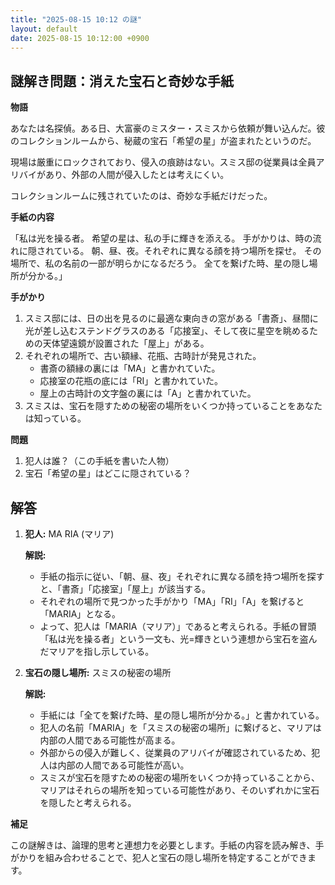 ```yaml
---
title: "2025-08-15 10:12 の謎"
layout: default
date: 2025-08-15 10:12:00 +0900
---
```

## 謎解き問題：消えた宝石と奇妙な手紙

**物語**

あなたは名探偵。ある日、大富豪のミスター・スミスから依頼が舞い込んだ。彼のコレクションルームから、秘蔵の宝石「希望の星」が盗まれたというのだ。

現場は厳重にロックされており、侵入の痕跡はない。スミス邸の従業員は全員アリバイがあり、外部の人間が侵入したとは考えにくい。

コレクションルームに残されていたのは、奇妙な手紙だけだった。

**手紙の内容**

「私は光を操る者。
希望の星は、私の手に輝きを添える。
手がかりは、時の流れに隠されている。
朝、昼、夜。それぞれに異なる顔を持つ場所を探せ。
その場所で、私の名前の一部が明らかになるだろう。
全てを繋げた時、星の隠し場所が分かる。」

**手がかり**

1.  スミス邸には、日の出を見るのに最適な東向きの窓がある「書斎」、昼間に光が差し込むステンドグラスのある「応接室」、そして夜に星空を眺めるための天体望遠鏡が設置された「屋上」がある。
2.  それぞれの場所で、古い額縁、花瓶、古時計が発見された。
    *   書斎の額縁の裏には「MA」と書かれていた。
    *   応接室の花瓶の底には「RI」と書かれていた。
    *   屋上の古時計の文字盤の裏には「A」と書かれていた。
3.  スミスは、宝石を隠すための秘密の場所をいくつか持っていることをあなたは知っている。

**問題**

1.  犯人は誰？（この手紙を書いた人物）
2.  宝石「希望の星」はどこに隠されている？

## 解答

1.  **犯人:** MA RIA (マリア)

    **解説:**
    *   手紙の指示に従い、「朝、昼、夜」それぞれに異なる顔を持つ場所を探すと、「書斎」「応接室」「屋上」が該当する。
    *   それぞれの場所で見つかった手がかり「MA」「RI」「A」を繋げると「MARIA」となる。
    *   よって、犯人は「MARIA（マリア）」であると考えられる。手紙の冒頭「私は光を操る者」という一文も、光=輝きという連想から宝石を盗んだマリアを指し示している。

2.  **宝石の隠し場所:** スミスの秘密の場所

    **解説:**
    *   手紙には「全てを繋げた時、星の隠し場所が分かる。」と書かれている。
    *   犯人の名前「MARIA」を「スミスの秘密の場所」に繋げると、マリアは内部の人間である可能性が高まる。
    *   外部からの侵入が難しく、従業員のアリバイが確認されているため、犯人は内部の人間である可能性が高い。
    *   スミスが宝石を隠すための秘密の場所をいくつか持っていることから、マリアはそれらの場所を知っている可能性があり、そのいずれかに宝石を隠したと考えられる。

**補足**

この謎解きは、論理的思考と連想力を必要とします。手紙の内容を読み解き、手がかりを組み合わせることで、犯人と宝石の隠し場所を特定することができます。
